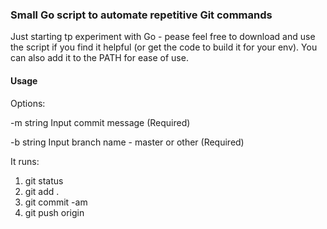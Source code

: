 ### Small Go script to automate repetitive Git commands

Just starting tp experiment with Go - pease feel free to download and use the script if you find it helpful (or get the code to build it for your env).
You can also add it to the PATH for ease of use.

#### Usage

Options:

-m string
Input commit message (Required)

-b string
Input branch name - master or other (Required)

It runs:

1. git status
2. git add .
3. git commit -am <commit-message>
4. git push origin <branch-name>
